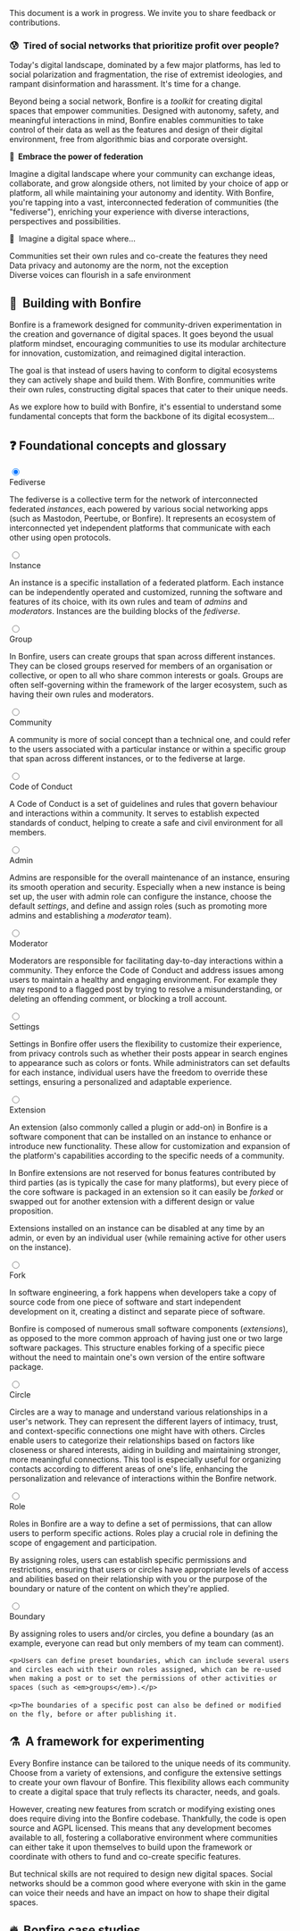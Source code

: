 <div role="alert" class="alert alert-info text-sm">
  <svg xmlns="http://www.w3.org/2000/svg" fill="none" viewBox="0 0 24 24" class="stroke-current shrink-0 w-6 h-6"><path stroke-linecap="round" stroke-linejoin="round" stroke-width="2" d="M13 16h-1v-4h-1m1-4h.01M21 12a9 9 0 11-18 0 9 9 0 0118 0z"></path></svg>
  <span> This document is a work in progress. We invite you to share feedback or contributions.</span>
</div>

### 😰&nbsp; Tired of social networks that prioritize profit over people?

Today's digital landscape, dominated by a few major platforms, has led to social polarization and fragmentation, the rise of extremist ideologies, and rampant disinformation and harassment. It's time for a change. 

Beyond being a social network, Bonfire is a <em>toolkit</em> for creating digital spaces that empower communities. Designed with autonomy, safety, and meaningful interactions in mind, Bonfire enables communities to take control of their data as well as the features and design of their digital environment, free from algorithmic bias and corporate oversight. 

**🌈&nbsp; Embrace the power of federation**

Imagine a digital landscape where your community can exchange ideas, collaborate, and grow alongside others, not limited by your choice of app or platform, all while maintaining your autonomy and identity. With Bonfire, you're tapping into a vast, interconnected federation of communities (the "fediverse"), enriching your experience with diverse interactions, perspectives and possibilities.  
 
 🌟&nbsp; Imagine a digital space where...


 <div class="mx-auto grid max-w-screen-xl mt-8 grid-cols-1 gap-6  md:grid-cols-2 lg:grid-cols-3">
  <div class="card border-base-content/30 card-compact border text-left">
    <div class="card-body">
      <div class="flex text-base-content/100 text-base font-bold items-center gap-2">
        Communities set their own rules and co-create the features they need
      </div>
    </div> 
  </div>

  <div class="card border-base-content/30 card-compact border text-left">
    <div class="card-body">
      <div class="flex text-base-content/100 text-base font-bold items-center gap-2">
            Data privacy and autonomy are the norm, not the exception
      </div> 
    </div> 
  </div>

  <div class="card border-base-content/30 card-compact border text-left">
    <div class="card-body">
      <div class="flex text-base-content/100 text-base font-bold items-center gap-2">
      Diverse voices can flourish in a safe environment
      </div> 
    </div> 
  </div>


</div>



## 🤔&nbsp; Building with Bonfire

Bonfire is a framework designed for community-driven experimentation in the creation and governance of digital spaces. It goes beyond the usual platform mindset, encouraging communities to use its modular architecture for innovation, customization, and reimagined digital interaction.

The goal is that instead of users having to conform to digital ecosystems they can actively shape and build them. With Bonfire, communities write their own rules, constructing digital spaces that cater to their unique needs.

As we explore how to build with Bonfire, it's essential to understand some fundamental concepts that form the backbone of its digital ecosystem...

## ❓ Foundational concepts and glossary

<div class="flex flex-col gap-2">
<div class="collapse collapse-arrow border border-base-content/20">
  <input type="radio" name="my-accordion-2" checked="checked" /> 
  <div class="collapse-title text-xl font-medium">
    Fediverse
  </div>
  <div class="collapse-content"> 
    <p>The fediverse is a collective term for the network of interconnected federated <em>instances</em>, each powered by various social networking apps (such as Mastodon, Peertube, or Bonfire). It represents an ecosystem of interconnected yet independent platforms that communicate with each other using open protocols.</p>
  </div>
</div>
<div class="collapse collapse-arrow border border-base-content/20">
  <input type="radio" name="my-accordion-2" /> 
  <div class="collapse-title text-xl font-medium">
    Instance
  </div>
  <div class="collapse-content"> 
    <p>An instance is a specific installation of a federated platform. Each instance can be independently operated and customized, running the software and features of its choice, with its own rules and team of <em>admins</em> and <em>moderators</em>. Instances are the building blocks of the <em>fediverse</em>.</p>
  </div>
</div>

<div class="collapse collapse-arrow border border-base-content/20">
  <input type="radio" name="my-accordion-2" /> 
  <div class="collapse-title text-xl font-medium">
    Group
  </div>
  <div class="collapse-content"> 
    <p>In Bonfire, users can create groups that span across different instances. They can be closed groups reserved for members of an organisation or collective, or open to all who share common interests or goals. Groups are often self-governing within the framework of the larger ecosystem, such as having their own rules and moderators.</p>
  </div>
</div>

<div class="collapse collapse-arrow border border-base-content/20">
  <input type="radio" name="my-accordion-2" /> 
  <div class="collapse-title text-xl font-medium">
    Community
  </div>
  <div class="collapse-content"> 
    <p>A community is more of social concept than a technical one, and could refer to the users associated with a particular instance or within a specific group that span across different instances, or to the fediverse at large.</p>
  </div>
</div>

<div class="collapse collapse-arrow border border-base-content/20">
  <input type="radio" name="my-accordion-2" /> 
  <div class="collapse-title text-xl font-medium">
    Code of Conduct
  </div>
  <div class="collapse-content"> 
    <p>A Code of Conduct is a set of guidelines and rules that govern behaviour and interactions within a community. It serves to establish expected standards of conduct, helping to create a safe and civil environment for all members.</p>
  </div>
</div>

<div class="collapse collapse-arrow border border-base-content/20">
  <input type="radio" name="my-accordion-2" /> 
  <div class="collapse-title text-xl font-medium">
    Admin
  </div>
  <div class="collapse-content"> 
    <p>Admins are responsible for the overall maintenance of an instance, ensuring its smooth operation and security. Especially when a new instance is being set up, the user with admin role can configure the instance, choose the default <em>settings</em>, and define and assign roles (such as promoting more admins and establishing a <em>moderator</em> team).</p>
  </div>
</div>

<div class="collapse collapse-arrow border border-base-content/20">
  <input type="radio" name="my-accordion-2" /> 
  <div class="collapse-title text-xl font-medium">
    Moderator
  </div>
  <div class="collapse-content"> 
    <p>Moderators are responsible for facilitating day-to-day interactions within a community. They enforce the Code of Conduct and address issues among users to maintain a healthy and engaging environment. For example they may respond to a flagged post by trying to resolve a misunderstanding, or deleting an offending comment, or blocking a troll account. </p>
  </div>
</div>

<div class="collapse collapse-arrow border border-base-content/20">
  <input type="radio" name="my-accordion-2" /> 
  <div class="collapse-title text-xl font-medium">
    Settings
  </div>
  <div class="collapse-content"> 
    <p>Settings in Bonfire offer users the flexibility to customize their experience, from privacy controls such as whether their posts appear in search engines to appearance such as colors or fonts. While administrators can set defaults for each instance, individual users have the freedom to override these settings, ensuring a personalized and adaptable experience.</p>
  </div>
</div>

<div class="collapse collapse-arrow border border-base-content/20">
  <input type="radio" name="my-accordion-2" /> 
  <div class="collapse-title text-xl font-medium">
    Extension
  </div>
  <div class="collapse-content"> 
    <p>An extension (also commonly called a plugin or add-on) in Bonfire is a software component that can be installed on an instance to enhance or introduce new functionality. These allow for customization and expansion of the platform's capabilities according to the specific needs of a community. 
    <p>In Bonfire extensions are not reserved for bonus features contributed by third parties (as is typically the case for many platforms), but every piece of the core software is packaged in an extension so it can easily be <em>forked</em> or swapped out for another extension with a different design or value proposition. 
    <p>Extensions installed on an instance can be disabled at any time by an admin, or even by an individual user (while remaining active for other users on the instance).</p>
  </div>
</div>

<div class="collapse collapse-arrow border border-base-content/20">
  <input type="radio" name="my-accordion-2" /> 
  <div class="collapse-title text-xl font-medium">
    Fork
  </div>
  <div class="collapse-content"> 
    <p>In software engineering, a fork happens when developers take a copy of source code from one piece of software and start independent development on it, creating a distinct and separate piece of software. </p>
    <p>Bonfire is composed of numerous small software components (<em>extensions</em>), as opposed to the more common approach of having just one or two large software packages. This structure enables forking of a specific piece without the need to maintain one's own version of the entire software package.</p>
  </div>
</div>

<div class="collapse collapse-arrow border border-base-content/20">
  <input type="radio" name="my-accordion-2" /> 
  <div class="collapse-title text-xl font-medium">
    Circle
  </div>
  <div class="collapse-content"> 
    <p>Circles are a way to manage and understand various relationships in a user's network. They can represent the different layers of intimacy, trust, and context-specific connections one might have with others. Circles enable users to categorize their relationships based on factors like closeness or shared interests, aiding in building and maintaining stronger, more meaningful connections. This tool is especially useful for organizing contacts according to different areas of one's life, enhancing the personalization and relevance of interactions within the Bonfire network.</p>
  </div>
</div>

<div class="collapse collapse-arrow border border-base-content/20">
  <input type="radio" name="my-accordion-2" /> 
  <div class="collapse-title text-xl font-medium">
    Role
  </div>
  <div class="collapse-content"> 
    <p>Roles in Bonfire are a way to define a set of permissions, that can allow users to perform specific actions. Roles play a crucial role in defining the scope of engagement and participation. 
    <p>By assigning roles, users can establish specific permissions and restrictions, ensuring that users or circles have appropriate levels of access and abilities based on their relationship with you or the purpose of the boundary or nature of the content on which they're applied.</p>
  </div>
</div>

<div class="collapse collapse-arrow border border-base-content/20">
  <input type="radio" name="my-accordion-2" /> 
  <div class="collapse-title text-xl font-medium">
    Boundary
  </div>
  <div class="collapse-content"> 
    <p>By assigning roles to users and/or circles, you define a boundary (as an example, everyone can read but only members of my team can comment).</p>
    
    <p>Users can define preset boundaries, which can include several users and circles each with their own roles assigned, which can be re-used when making a post or to set the permissions of other activities or spaces (such as <em>groups</em>).</p>

    <p>The boundaries of a specific post can also be defined or modified on the fly, before or after publishing it. 

  </div>
</div>



</div>



## ⚗️&nbsp; A framework for experimenting

Every Bonfire instance can be tailored to the unique needs of its community. Choose from a variety of extensions, and configure the extensive settings to create your own flavour of Bonfire. This flexibility allows each community to create a digital space that truly reflects its character, needs, and goals.

However, creating new features from scratch or modifying existing ones does require diving into the Bonfire codebase. Thankfully, the code is open source and AGPL licensed. This means that any development becomes available to all, fostering a collaborative environment where communities can either take it upon themselves to build upon the framework or coordinate with others to fund and co-create specific features.

But technical skills are not required to design new digital spaces. Social networks should be a common good where everyone with skin in the game can voice their needs and have an impact on how to shape their digital spaces. 


## 🔥&nbsp; Bonfire case studies

While Bonfire is still in its early days, it's already inspiring communities and enthusiasts to design their ideal digital spaces. Here are a few examples...


### Open Science

<img src="/img/hwd1.png" class="object-cover rounded-lg mx-auto w-full" />

One notable example is Niboe, a scientific community of researchers and activists. They approached Bonfire with a vision to create a digital space focused on scientific divulgation and collaboration.
Leveraging Bonfire's extensible framework, they're designing a platform that facilitates streamlined academic processes and collaborative research. Key features include the integration of ORCID (professional credentials for login), a fine-grained way of sharing and classifying research papers, and an open and more transparent peer-review system. Their goals include both boosting productivity and fostering open and transparent scientific communication and collaboration. <a href="/open_science" target="blank">Read more about the case study</a>

### Learners community

<img src="/img/hwd2.png" class="object-cover rounded-lg mx-auto w-full" />

Bonfire opens up exciting possibilities for learning communities. Imagine a space where learners collaboratively assemble, curate and rate study materials, and engage in discussions and collaborative exercises. Bonfire can enable the formation of thematic collections containing links, documents, and various media, all classified by themes, difficulty levels, and more. Specific groups can be created for study and practice, encouraging peer-to-peer learning and experimentation. Furthermore, the integration of <em>open badges</em> in Bonfire could help users have their learning and achievements be recognised.

### Fablabs Network

<img src="/img/hwd3.png" class="object-cover rounded-lg mx-auto w-full" />

Students at the Milwaukee School of Engineering used Bonfire to experiment with collaboration within the network of Fablabs in their area.
They envisioned a digital space tailored for inventory tracking across different Fablabs, enabling resource exchange and promoting collaboration. They prototyped a Bonfire extension where each Fablab could manage its inventory, making it easier for users to share resources. Additionally, they aimed to implement features for collaborative task management, enhancing the productivity and interconnectedness of the Fablabs network.


---

But most of the time you don't want to create a whole new platform from scratch, instead you may want to add a new feature to your Bonfire instance, modify an existing feature, or tweak the settings in new ways...

<div class="flex flex-col gap-2">
<div class="collapse collapse-arrow border border-base-content/20">
  <input type="radio" name="my-accordion-3" checked="checked" /> 
  <div class="collapse-title text-xl font-medium">
    Design and build a new feature
  </div>
  <div class="collapse-content"> 
    <p>If there's a functionality you feel is missing from Bonfire, you can introduce a new feature. This could be anything from a unique tool for community engagement to a specialized feature for content sharing. </p>
     <p>For instance, you might envision a feature that facilitates collaborative storytelling or a new method for organizing community-driven projects. The goal here is to think creatively and propose features that bring fresh dynamics and capabilities to social networking which can empower communities.</p>
    <p>This would typically be a new <em>extension</em> or could be proposed as an addition to an existing one.</p>
  </div>
</div>

<div class="collapse collapse-arrow border border-base-content/20">
  <input type="radio" name="my-accordion-3" /> 
  <div class="collapse-title text-xl font-medium">
    Change, add, or remove something in an existing feature
  </div>
  <div class="collapse-content"> 
    <p>If there's an existing feature in Bonfire that almost meets your needs but requires tweaking, you can make or propose modifications. For example, you might want to add an extra layer of privacy to a messaging feature, or hide certain elements from a community dashboard that aren't relevant to your group. This is your chance to refine Bonfire’s features to better align with your community's specific requirements.</p>
    <p>This would typically be proposed as a modification to an existing <em>extension</em>, or the extension could be <em>forked</em> (copied), in which case if the changes are useful for the wider ecosystem it can be published as an extension under a new name.</p>
  </div>
</div>

<div class="collapse collapse-arrow border border-base-content/20">
  <input type="radio" name="my-accordion-3" /> 
  <div class="collapse-title text-xl font-medium">
    Find a new way to use a feature
  </div>
  <div class="collapse-content"> 
    <p>Sometimes, innovation lies not in changing the feature itself, but in altering how it is used. For instance, a feature originally designed for event planning could be repurposed for organising volunteer efforts in a crisis response situation. This is all about creative reimagining of existing tools for new, unexpected uses.</p>
  </div>
</div>

<div class="collapse collapse-arrow border border-base-content/20">
  <input type="radio" name="my-accordion-3" /> 
  <div class="collapse-title text-xl font-medium">
    Improve the user interface or user experience of a feature
  </div>
  <div class="collapse-content"> 
    <p>User interfaces (UI) and user experience (UX) play a crucial role in how interactively and comfortably users engage with their digital space. If you believe a feature's UI could be more intuitive, accessible, or visually appealing, or you envision a different user journey to perform the same action, you can suggest or directly implement those changes. Perhaps it's as simple as increasing font size for better readability or restructuring a page layout for fostering specific outcomes.</p>
  </div>
</div>

<div class="collapse collapse-arrow border border-base-content/20">
  <input type="radio" name="my-accordion-3" /> 
  <div class="collapse-title text-xl font-medium">
    Disable or remove an existing feature
  </div>
  <div class="collapse-content"> 
    <p>In some cases, less is more. If you feel a certain feature is redundant, not useful, or even counterproductive for your community, proposing its removal (or the addition of a <em>setting</em> so it can be enabled/disabled as needed) can streamline and improve the user experience. The key here is to explain why removing this feature will benefit the overall functionality and usability of the platform.</p>
  </div>
</div>

<div class="collapse collapse-arrow border border-base-content/20">
  <input type="radio" name="my-accordion-3" /> 
  <div class="collapse-title text-xl font-medium">
    Make something configurable
  </div>
  <div class="collapse-content"> 
    <p>This involves introducing new options or preferences in Bonfire's <em>settings</em> to give users more control over how they use Bonfire. For instance, adding a setting that enables users to customize the frequency of notifications or to choose different fonts for their interface can enhance personalisation and user satisfaction. This is about empowering users with more choices to tailor their experience on the platform.</p>
  </div>
</div>


</div>



## 📢&nbsp; Participating in the Bonfire ecosystem
Effectively sharing your insights and discoveries with the Bonfire community is crucial for the collaborative development and improvement of the ecosystem. Here are steps to ensure your findings reach the right audience and have the desired impact:

### Identify the appropriate channel
- <a href="https://campground.bonfire.cafe" target="blank">Campground instance</a>: For broad discussions or feedback, our test instance of Bonfire is ideal. It allows for open dialogues with a wide range of users and the Bonfire designers/developers.
- <a href="https://github.com/bonfire-networks/bonfire-app/issues" target="blank">Issue Tracker</a>: If your finding is related to a bug or a specific technical issue, using the project's issue tracker is the most direct way to report it.
- Mention or message <a href="https://indieweb.social/@bonfire" target="blank">@bonfire@indieweb.social</a> on the fediverse or email us at *team@bonfire.cafe* to chat and exchange ideas with the team 

### Share your findings or proposals
- **Be concise:** Please describe them clearly and concisely, and avoid jargon to ensure comprehensibility by all community members.
- **Provide context:** Explain the circumstances or actions that led to you to this point. Context can help others understand its relevance and importance.
- **Suggest implications or solutions:** If applicable, suggest what this may imply for the Bonfire ecosystem or propose potential solutions or improvements.

### Engage in discussion
- **Be open to feedback:** Community feedback is invaluable. Please keep <a href="/conduct/">our code of conduct</a> in mind and engage constructively.
- **Collaborate on solutions:** Please be open to collaborating with other community members.

### Follow up
- **Track progress:** Keep an eye on things. This could involve monitoring issue resolution or staying updated with community discussions.
- **Update the community:** If you discover additional information or if the situation evolves, please update the community. Continuous communication ensures everyone is informed.
- **Create documentation:** Please consider writing documentation or creating guides or tutorials. This can be beneficial for future reference and for new community members.

This isn't just about contributing to Bonfire — but pouring our hearts into a passionate community-driven endeavour. Remember, the strength of our federated network comes from the ties we forge, so let's keep the fire burning!  